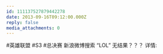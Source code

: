 ```yaml
---
id: 111137527879442278
date: 2013-09-16T09:12:00.000Z
reply: false
media_attachments: 0
---
```


#英雄联盟 #S3 #总决赛 新浪微博搜索 “LOL” 无结果？？？ 详情: ​​​​


